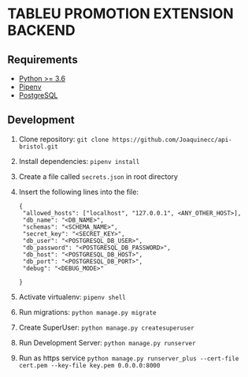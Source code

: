 # TABLEU PROMOTION EXTENSION BACKEND

## Requirements

- [Python >= 3.6](https://www.python.org/)
- [Pipenv](https://github.com/pypa/pipenv)
- [PostgreSQL](https://www.postgresql.org/)

## Development

1. Clone repository: `git clone https://github.com/Joaquinecc/api-bristol.git`
2. Install dependencies: `pipenv install`
3. Create a file called `secrets.json` in root directory
4. Insert the following lines into the file:

   ```
   {
    "allowed_hosts": ["localhost", "127.0.0.1", <ANY_OTHER_HOST>],
    "db_name": "<DB_NAME>",
    "schemas": "<SCHEMA_NAME>",
    "secret_key": "<SECRET_KEY>",
    "db_user": "<POSTGRESQL_DB_USER>",
    "db_password": "<POSTGRESQL_DB_PASSWORD>",
    "db_host": "<POSTGRESQL_DB_HOST>",
    "db_port": "<POSTGRESQL_DB_PORT>",
    "debug": "<DEBUG_MODE>"

   }
   ```

5. Activate virtualenv: `pipenv shell`
6. Run migrations: `python manage.py migrate`
7. Create SuperUser: `python manage.py createsuperuser`
8. Run Development Server: `python manage.py runserver`
9. Run as https service `python manage.py runserver_plus --cert-file cert.pem --key-file key.pem 0.0.0.0:8000`

